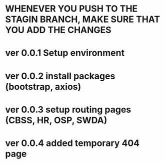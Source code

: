 # WHENEVER YOU PUSH TO THE STAGIN BRANCH, MAKE SURE THAT YOU ADD THE CHANGES 

# ver 0.0.1 Setup environment

# ver 0.0.2 install packages (bootstrap, axios)

# ver 0.0.3 setup routing pages (CBSS, HR, OSP, SWDA)

# ver 0.0.4 added temporary 404 page

